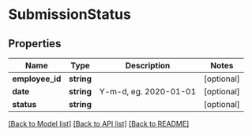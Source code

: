 # SubmissionStatus

## Properties

 Name            | Type       | Description           | Notes      
-----------------|------------|-----------------------|------------
 **employee_id** | **string** |                       | [optional] 
 **date**        | **string** | Y-m-d, eg. 2020-01-01 | [optional] 
 **status**      | **string** |                       | [optional] 

[[Back to Model list]](../../README.md#documentation-for-models) [[Back to API list]](../../README.md#documentation-for-api-endpoints) [[Back to README]](../../README.md)


